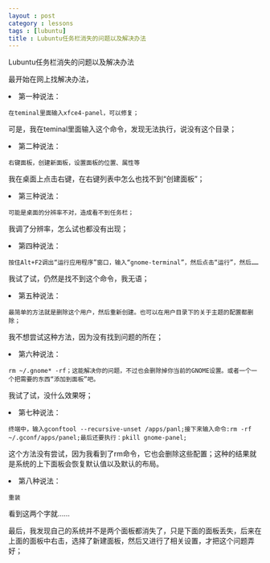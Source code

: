 ```yaml
---
layout : post
category : lessons
tags : [lubuntu]
title : Lubuntu任务栏消失的问题以及解决办法
---
```


Lubuntu任务栏消失的问题以及解决办法
<p>最开始在网上找解决办法，</p>
<li>第一种说法：</li>

    在teminal里面输入xfce4-panel，可以修复；
可是，我在teminal里面输入这个命令，发现无法执行，说没有这个目录；
<li>第二种说法：</li>

    右键面板，创建新面板，设置面板的位置、属性等
我在桌面上点击右键，在右键列表中怎么也找不到“创建面板”；
<li>第三种说法：</li>

    可能是桌面的分辨率不对，造成看不到任务栏；
我调了分辨率，怎么试也都没有出现；
<li>第四种说法：</li>

    按住Alt+F2调出“运行应用程序”窗口，输入“gnome-terminal”，然后点击“运行”，然后……
我试了试，仍然是找不到这个命令，我无语；
<li>第五种说法：</li>

    最简单的方法就是删除这个用户，然后重新创建。也可以在用户目录下的关于主题的配置都删除；
我不想尝试这种方法，因为没有找到问题的所在；
<li>第六种说法：</li>

    rm ~/.gnome* -rf；这能解决你的问题，不过也会删除掉你当前的GNOME设置。或者一个一个把需要的东西“添加到面板”吧。
我试了试，没什么效果呀；
<li>第七种说法：</li>

    终端中，输入gconftool --recursive-unset /apps/panl;接下来输入命令:rm -rf ~/.gconf/apps/panel;最后还要执行：pkill gnome-panel;
这个方法没有尝试，因为我看到了rm命令，它也会删除这些配置；这种的结果就是系统的上下面板会恢复默认值以及默认的布局。
<li>第八种说法：</li>

    重装
看到这两个字就……

最后，我发现自己的系统并不是两个面板都消失了，只是下面的面板丢失，后来在上面的面板中右击，选择了新建面板，然后又进行了相关设置，才把这个问题弄好；
